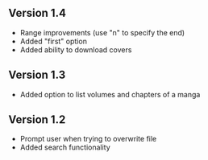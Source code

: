 ## Version 1.4

- Range improvements (use "n" to specify the end)
- Added "first" option
- Added ability to download covers

## Version 1.3

- Added option to list volumes and chapters of a manga

## Version 1.2

- Prompt user when trying to overwrite file
- Added search functionality